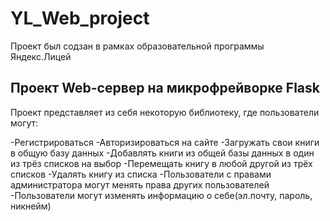 # YL_Web_project
Проект был содзан в рамках образовательной программы Яндекс.Лицей

## Проект Web-сервер на микрофрейворке Flask
Проект представляет из себя некоторую библиотеку, где пользователи могут:

-Регистрироваться
-Авторизироваться на сайте
-Загружать свои книги в общую базу данных
-Добавлять книги из общей базы данных в один из трёз списков на выбор
-Перемещать книгу в любой другой из трёх списков
-Удалять книгу из списка
-Пользователи с правами администратора могут менять права других пользователей
-Пользователи могут изменять информацию о себе(эл.почту, пароль, никнейм)
